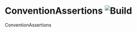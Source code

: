 # ConventionAssertions ![Build](https://github.com/nwendel/conventionassertions/actions/workflows/build.yml/badge.svg)

ConventionAssertions
